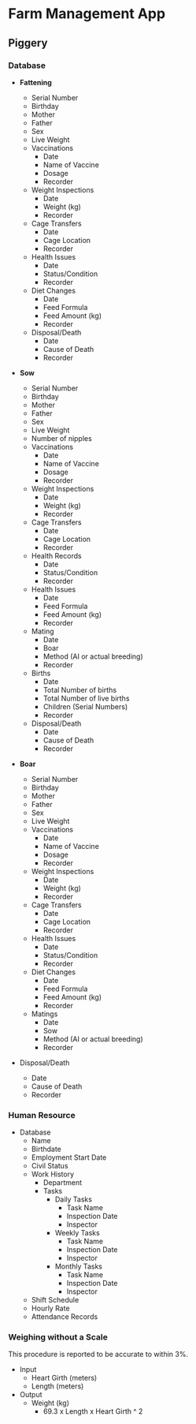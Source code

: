 # Farm Management App

## Piggery

### Database

- **Fattening**

  - Serial Number
  - Birthday
  - Mother
  - Father
  - Sex
  - Live Weight
  - Vaccinations
    - Date
    - Name of Vaccine
    - Dosage
    - Recorder
  - Weight Inspections
    - Date
    - Weight (kg)
    - Recorder
  - Cage Transfers
    - Date
    - Cage Location
    - Recorder
  - Health Issues
    - Date
    - Status/Condition
    - Recorder
  - Diet Changes
    - Date
    - Feed Formula
    - Feed Amount (kg)
    - Recorder
  - Disposal/Death
    - Date
    - Cause of Death
    - Recorder

- **Sow**

  - Serial Number
  - Birthday
  - Mother
  - Father
  - Sex
  - Live Weight
  - Number of nipples
  - Vaccinations
    - Date
    - Name of Vaccine
    - Dosage
    - Recorder
  - Weight Inspections
    - Date
    - Weight (kg)
    - Recorder
  - Cage Transfers
    - Date
    - Cage Location
    - Recorder
  - Health Records
    - Date
    - Status/Condition
    - Recorder
  - Health Issues
    - Date
    - Feed Formula
    - Feed Amount (kg)
    - Recorder
  - Mating
    - Date
    - Boar
    - Method (AI or actual breeding)
    - Recorder
  - Births
    - Date
    - Total Number of births
    - Total Number of live births
    - Children (Serial Numbers)
    - Recorder
  - Disposal/Death
    - Date
    - Cause of Death
    - Recorder

- **Boar**
  - Serial Number
  - Birthday
  - Mother
  - Father
  - Sex
  - Live Weight
  - Vaccinations
    - Date
    - Name of Vaccine
    - Dosage
    - Recorder
  - Weight Inspections
    - Date
    - Weight (kg)
    - Recorder
  - Cage Transfers
    - Date
    - Cage Location
    - Recorder
  - Health Issues
    - Date
    - Status/Condition
    - Recorder
  - Diet Changes
    - Date
    - Feed Formula
    - Feed Amount (kg)
    - Recorder
  - Matings
    - Date
    - Sow
    - Method (AI or actual breeding)
    - Recorder
- Disposal/Death
  - Date
  - Cause of Death
  - Recorder

### Human Resource

- Database
  - Name
  - Birthdate
  - Employment Start Date
  - Civil Status
  - Work History
    - Department
    - Tasks
      - Daily Tasks
        - Task Name
        - Inspection Date
        - Inspector
      - Weekly Tasks
        - Task Name
        - Inspection Date
        - Inspector
      - Monthly Tasks
        - Task Name
        - Inspection Date
        - Inspector
  - Shift Schedule
  - Hourly Rate
  - Attendance Records

### Weighing without a Scale

This procedure is reported to be accurate to within 3%.

- Input
  - Heart Girth (meters)
  - Length (meters)
- Output
  - Weight (kg)
    - 69.3 x Length x Heart Girth ^ 2
